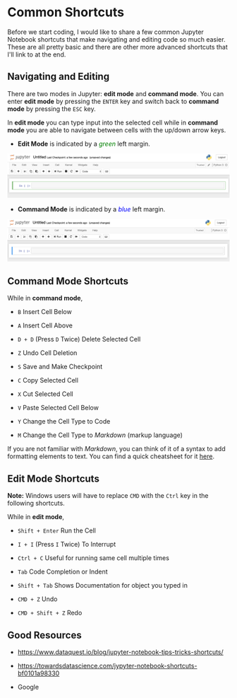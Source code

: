 # Common Shortcuts

Before we start coding, I would like to share a few common Jupyter Notebook shortcuts that make navigating and editing
code so much easier. These are all pretty basic and there are other more advanced shortcuts that I'll link to
at the end.

## Navigating and Editing

There are two modes in Jupyter: **edit mode** and **command mode**. You can enter **edit mode** by pressing the
`ENTER` key and switch back to **command mode** by pressing the `ESC` key.

In **edit mode** you can type input into the selected cell while in **command mode** you are able to navigate between
cells with the up/down arrow keys.

- **Edit Mode** is indicated by a <span style="color:green">*green*</span> left margin.

![Edit Mode](../images/edit_mode.png)


- **Command Mode** is indicated by a <span style="color:blue">*blue*</span> left margin.

![Command Mode](../images/command_mode.png)

## Command Mode Shortcuts

While in **command mode**,

- `B` Insert Cell Below

- `A` Insert Cell Above

- `D + D` (Press `D` Twice) Delete Selected Cell

- `Z` Undo Cell Deletion

- `S` Save and Make Checkpoint

- `C` Copy Selected Cell

- `X` Cut Selected Cell

- `V` Paste Selected Cell Below

- `Y` Change the Cell Type to Code

- `M` Change the Cell Type to *Markdown* (markup language)

If you are not familiar with *Markdown*, you can think of it of a syntax to add formatting elements to text.
You can find a quick cheatsheet for it [here](https://www.markdownguide.org/cheat-sheet/).

## Edit Mode Shortcuts

**Note:** Windows users will have to replace `CMD` with the `Ctrl` key in the following shortcuts.

While in **edit mode**,

- `Shift + Enter` Run the Cell

- `I + I` (Press `I` Twice) To Interrupt

- `Ctrl + C` Useful for running same cell multiple times

- `Tab` Code Completion or Indent

- `Shift + Tab` Shows Documentation for object you typed in

- `CMD + Z` Undo

- `CMD + Shift + Z` Redo


## Good Resources

- https://www.dataquest.io/blog/jupyter-notebook-tips-tricks-shortcuts/

- https://towardsdatascience.com/jypyter-notebook-shortcuts-bf0101a98330

- Google